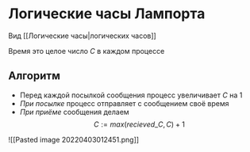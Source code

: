 # Логические часы Лампорта

Вид [[Логические часы|логических часов]]

Время это целое число $C$ в каждом процессе

## Алгоритм
* Перед каждой посылкой сообщения процесс увеличивает $C$ на $1$
* *При посылке* процесс отправляет с сообщением своё время
* *При приёме* сообщения делаем 
	$$C := max(recieved\_C, C) + 1$$
	
![[Pasted image 20220403012451.png]]
